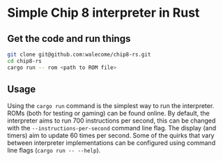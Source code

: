 # Simple Chip 8 interpreter in Rust

## Get the code and run things

``` sh
git clone git@github.com:walecome/chip8-rs.git
cd chip8-rs
cargo run -- rom <path to ROM file>
```

## Usage
Using the `cargo run` command is the simplest way to run the interpreter. ROMs (both for testing or gaming) can be found online. By default, the interpreter aims to run 700 instructions per second, this can be changed with the `--instructions-per-second` command line flag. The display (and timers) aim to update 60 times per second. Some of the quirks that vary between interpreter implementations can be configured using command line flags (`cargo run -- --help`).
